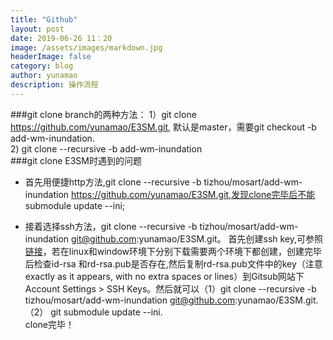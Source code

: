 ```yaml
---
title: "Github"
layout: post
date: 2019-06-26 11：20
image: /assets/images/markdown.jpg
headerImage: false
category: blog
author: yunamao
description: 操作流程
---
```



###git clone branch的两种方法：
 1）git clone https://github.com/yunamao/E3SM.git, 默认是master，需要git checkout -b add-wm-inundation. <br>
2) git clone --recursive -b add-wm-inundation<br>
###git clone E3SM时遇到的问题 <br>

- 首先用便捷http方法,git clone --recursive -b tizhou/mosart/add-wm-inundation https://github.com/yunamao/E3SM.git,发现clone完毕后不能 submodule update --ini; <br>
 
- 接着选择ssh方法，git clone --recursive -b tizhou/mosart/add-wm-inundation git@github.com:yunamao/E3SM.git。 首先创建ssh key,可参照[链接](https://gist.github.com/adamjohnson/5682757)，若在linux和window环境下分别下载需要两个环境下都创建，创建完毕后检查id-rsa 和rd-rsa.pub是否存在,然后复制rd-rsa.pub文件中的key（注意exactly as it appears, with no extra spaces or lines）到Gitsub网站下Account Settings > SSH Keys。然后就可以（1）git clone --recursive -b tizhou/mosart/add-wm-inundation git@github.com:yunamao/E3SM.git.（2） git submodule update --ini. <br> clone完毕！